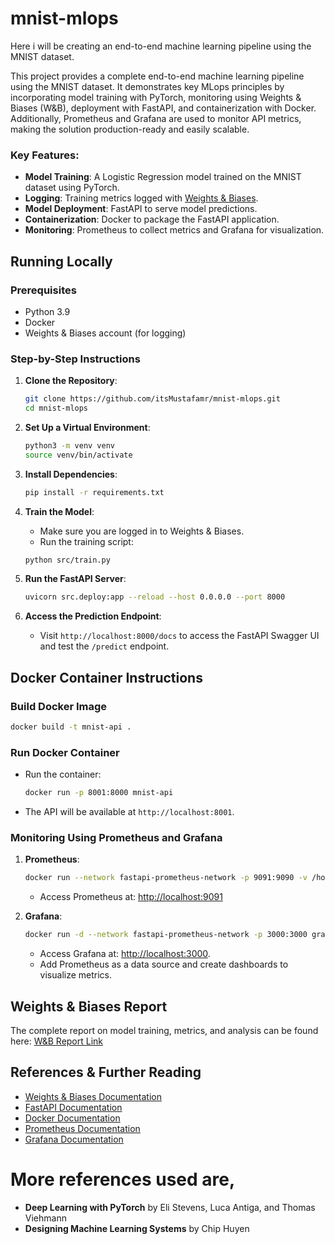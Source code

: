 # mnist-mlops
Here i will be creating an end-to-end machine learning pipeline using the MNIST dataset.

This project provides a complete end-to-end machine learning pipeline using the MNIST dataset. It demonstrates key MLops principles by incorporating model training with PyTorch, monitoring using Weights & Biases (W&B), deployment with FastAPI, and containerization with Docker. Additionally, Prometheus and Grafana are used to monitor API metrics, making the solution production-ready and easily scalable.

### Key Features:
- **Model Training**: A Logistic Regression model trained on the MNIST dataset using PyTorch.
- **Logging**: Training metrics logged with [Weights & Biases](https://wandb.ai/).
- **Model Deployment**: FastAPI to serve model predictions.
- **Containerization**: Docker to package the FastAPI application.
- **Monitoring**: Prometheus to collect metrics and Grafana for visualization.

## Running Locally

### Prerequisites
- Python 3.9
- Docker
- Weights & Biases account (for logging)

### Step-by-Step Instructions

1. **Clone the Repository**:
   ```bash
   git clone https://github.com/itsMustafamr/mnist-mlops.git
   cd mnist-mlops
   ```

2. **Set Up a Virtual Environment**:
   ```bash
   python3 -m venv venv
   source venv/bin/activate
   ```

3. **Install Dependencies**:
   ```bash
   pip install -r requirements.txt
   ```

4. **Train the Model**:
   - Make sure you are logged in to Weights & Biases.
   - Run the training script:
   ```bash
   python src/train.py
   ```

5. **Run the FastAPI Server**:
   ```bash
   uvicorn src.deploy:app --reload --host 0.0.0.0 --port 8000
   ```

6. **Access the Prediction Endpoint**:
   - Visit `http://localhost:8000/docs` to access the FastAPI Swagger UI and test the `/predict` endpoint.

## Docker Container Instructions

### Build Docker Image
```bash
docker build -t mnist-api .
```

### Run Docker Container
- Run the container:
  ```bash
  docker run -p 8001:8000 mnist-api
  ```
- The API will be available at `http://localhost:8001`.

### Monitoring Using Prometheus and Grafana
1. **Prometheus**:
   ```bash
   docker run --network fastapi-prometheus-network -p 9091:9090 -v /home/exouser/mnist-prometheus.yml:/etc/prometheus/prometheus.yml prom/prometheus
   ```
   - Access Prometheus at: [http://localhost:9091](http://localhost:9091)

2. **Grafana**:
   ```bash
   docker run -d --network fastapi-prometheus-network -p 3000:3000 grafana/grafana
   ```
   - Access Grafana at: [http://localhost:3000](http://localhost:3000).
   - Add Prometheus as a data source and create dashboards to visualize metrics.

## Weights & Biases Report
The complete report on model training, metrics, and analysis can be found here:
[W&B Report Link](https://wandb.ai/itsmustafamr/mnist-mlops/runs/b17lkbbw)

## References & Further Reading
- [Weights & Biases Documentation](https://docs.wandb.ai/)
- [FastAPI Documentation](https://fastapi.tiangolo.com/)
- [Docker Documentation](https://docs.docker.com/)
- [Prometheus Documentation](https://prometheus.io/docs/introduction/overview/)
- [Grafana Documentation](https://grafana.com/docs/)

# More references used are,
- **Deep Learning with PyTorch** by Eli Stevens, Luca Antiga, and Thomas Viehmann
- **Designing Machine Learning Systems** by Chip Huyen
